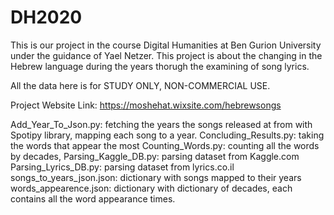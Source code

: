 # DH2020

This is our project in the course Digital Humanities at Ben Gurion University under the guidance of Yael Netzer. This project is about the changing in the Hebrew language during the years thorugh the examining of song lyrics.

All the data here is for STUDY ONLY, NON-COMMERCIAL USE.

Project Website Link: https://moshehat.wixsite.com/hebrewsongs

Add_Year_To_Json.py: fetching the years the songs released at from with Spotipy library, mapping each song to a year.
Concluding_Results.py: taking the words that appear the most
Counting_Words.py: counting all the words by decades, 
Parsing_Kaggle_DB.py: parsing dataset from Kaggle.com
Parsing_Lyrics_DB.py: parsing dataset from lyrics.co.il
songs_to_years_json.json: dictionary with songs mapped to their years
words_appearence.json: dictionary with dictionary of decades, each contains all the word appearance times.


